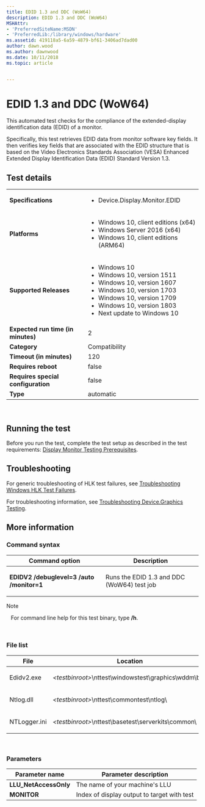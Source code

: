 ```yaml
---
title: EDID 1.3 and DDC (WoW64)
description: EDID 1.3 and DDC (WoW64)
MSHAttr:
- 'PreferredSiteName:MSDN'
- 'PreferredLib:/library/windows/hardware'
ms.assetid: 419118a5-6a59-4879-bf61-3406ad7dad00
author: dawn.wood
ms.author: dawnwood
ms.date: 10/11/2018
ms.topic: article


---
```


# <span id="p_hlk_test.3d089993-3e87-4c52-8f57-8bf9db6b818b"></span>EDID 1.3 and DDC (WoW64)


This automated test checks for the compliance of the extended-display identification data (EDID) of a monitor.

Specifically, this test retrieves EDID data from monitor software key fields. It then verifies key fields that are associated with the EDID structure that is based on the Video Electronics Standards Association (VESA) Enhanced Extended Display Identification Data (EDID) Standard Version 1.3.

## Test details
|||
|---|---|
| **Specifications**  | <ul><li>Device.Display.Monitor.EDID</li></ul> |  
| **Platforms**   | <ul><li>Windows 10, client editions (x64)</li><li>Windows Server 2016 (x64)</li><li>Windows 10, client editions (ARM64)</li></ul> |
| **Supported Releases** | <ul><li>Windows 10</li><li>Windows 10, version 1511</li><li>Windows 10, version 1607</li><li>Windows 10, version 1703</li><li>Windows 10, version 1709</li><li>Windows 10, version 1803</li><li>Next update to Windows 10</li></ul> |
|**Expected run time (in minutes)**| 2 |
|**Category**| Compatibility |
|**Timeout (in minutes)**| 120 |
|**Requires reboot**| false |
|**Requires special configuration**| false |
|**Type**| automatic |

 

## <span id="Running_the_test"></span><span id="running_the_test"></span><span id="RUNNING_THE_TEST"></span>Running the test


Before you run the test, complete the test setup as described in the test requirements: [Display Monitor Testing Prerequisites](display-monitor-testing-prerequisites.md).

## <span id="Troubleshooting"></span><span id="troubleshooting"></span><span id="TROUBLESHOOTING"></span>Troubleshooting


For generic troubleshooting of HLK test failures, see [Troubleshooting Windows HLK Test Failures](..\user\troubleshooting-windows-hlk-test-failures.md).

For troubleshooting information, see [Troubleshooting Device.Graphics Testing](troubleshooting-devicegraphics-testing.md).

## <span id="More_information"></span><span id="more_information"></span><span id="MORE_INFORMATION"></span>More information


### <span id="Command_syntax"></span><span id="command_syntax"></span><span id="COMMAND_SYNTAX"></span>Command syntax

<table>
<colgroup>
<col width="50%" />
<col width="50%" />
</colgroup>
<thead>
<tr class="header">
<th>Command option</th>
<th>Description</th>
</tr>
</thead>
<tbody>
<tr class="odd">
<td><p><strong>EDIDV2 /debuglevel=3 /auto /monitor=1</strong></p></td>
<td><p>Runs the EDID 1.3 and DDC (WoW64) test job</p></td>
</tr>
</tbody>
</table>

>[!NOTE]
>  
For command line help for this test binary, type **/h**.

 

### <span id="File_list"></span><span id="file_list"></span><span id="FILE_LIST"></span>File list

<table>
<colgroup>
<col width="50%" />
<col width="50%" />
</colgroup>
<thead>
<tr class="header">
<th>File</th>
<th>Location</th>
</tr>
</thead>
<tbody>
<tr class="odd">
<td><p>Edidv2.exe</p></td>
<td><p><em>&lt;testbinroot&gt;</em>\nttest\windowstest\graphics\wddm\bin\</p></td>
</tr>
<tr class="even">
<td><p>Ntlog.dll</p></td>
<td><p><em>&lt;testbinroot&gt;</em>\nttest\commontest\ntlog\</p></td>
</tr>
<tr class="odd">
<td><p>NTLogger.ini</p></td>
<td><p><em>&lt;testbinroot&gt;</em>\nttest\basetest\serverkits\common\</p></td>
</tr>
</tbody>
</table>

 

### <span id="Parameters"></span><span id="parameters"></span><span id="PARAMETERS"></span>Parameters

| Parameter name         | Parameter description                       |
|------------------------|---------------------------------------------|
| **LLU\_NetAccessOnly** | The name of your machine's LLU              |
| **MONITOR**            | Index of display output to target with test |

 

 

 






